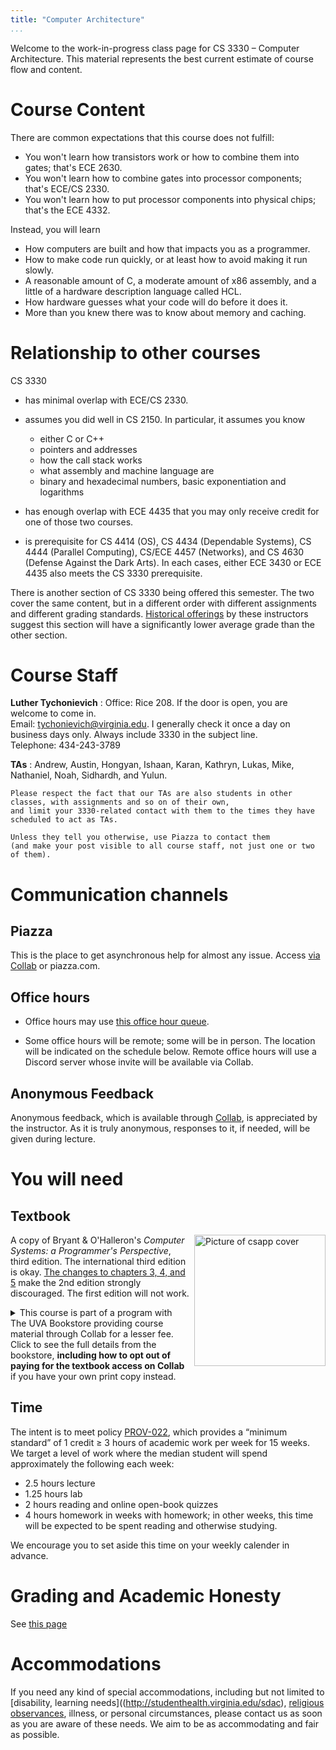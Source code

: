 ```yaml
---
title: "Computer Architecture"
...
```



Welcome to the work-in-progress class page for CS 3330 &ndash; Computer Architecture.
This material represents the best current estimate of course flow and content.


# Course Content

There are common expectations that this course does not fulfill:

- You won't learn how transistors work or how to combine them into gates; that's ECE 2630.
- You won't learn how to combine gates into processor components; that's ECE/CS 2330.
- You won't learn how to put processor components into physical chips; that's the ECE 4332.

Instead, you will learn

- How computers are built and how that impacts you as a programmer.
- How to make code run quickly, or at least how to avoid making it run slowly.
- A reasonable amount of C, 
  a moderate amount of x86 assembly, 
  and a little of a hardware description language called HCL.
- How hardware guesses what your code will do before it does it.
- More than you knew there was to know about memory and caching.


# Relationship to other courses

CS 3330

- has minimal overlap with ECE/CS 2330.

- assumes you did well in CS 2150. In particular, it assumes you know

    * either C or C++
    * pointers and addresses
    * how the call stack works
    * what assembly and machine language are
    * binary and hexadecimal numbers, basic exponentiation and logarithms

- has enough overlap with ECE 4435 that you may only receive credit for one of those two courses.

- is prerequisite for CS 4414 (OS), CS 4434 (Dependable Systems), CS 4444 (Parallel Computing), CS/ECE 4457 (Networks), and CS 4630 (Defense Against the Dark Arts).  In each cases, either ECE 3430 or ECE 4435 also meets the CS 3330 prerequisite.

There is another section of CS 3330 being offered this semester. The two cover the same content, but in a different order with different assignments and different grading standards. [Historical offerings](https://vagrades.com/uva/CS3330) by these instructors suggest this section will have a significantly lower average grade than the other section.

# Course Staff

**Luther Tychonievich**
:   Office: Rice 208. If the door is open, you are welcome to come in.
    <br/>Email: tychonievich@virginia.edu. I generally check it once a day on business days only.  Always include 3330 in the subject line.
    <br/>Telephone: 434-243-3789

**TAs**
:   Andrew, Austin, Hongyan, Ishaan, Karan, Kathryn, Lukas, Mike, Nathaniel, Noah, Sidhardh, and Yulun.
    
    Please respect the fact that our TAs are also students in other classes, with assignments and so on of their own,
    and limit your 3330-related contact with them to the times they have scheduled to act as TAs.
    
    Unless they tell you otherwise, use Piazza to contact them
    (and make your post visible to all course staff, not just one or two of them).

# Communication channels

## Piazza
This is the place to get asynchronous help for almost any issue. 
Access [via Collab](https://collab.itc.virginia.edu/) or piazza.com.

## Office hours

- Office hours may use [this office hour queue](https://kytos.cs.virginia.edu/ohq/?c=cs3330).

- Some office hours will be remote; some will be in person. The location will be indicated on the schedule below. Remote office hours will use a Discord server whose invite will be available via Collab.


## Anonymous Feedback

Anonymous feedback, which is available through [Collab](https://collab.itc.virginia.edu/), is appreciated by the instructor.
As it is truly anonymous, responses to it, if needed, will be given during lecture.

# You will need

## Textbook

<img alt="Picture of csapp cover" src="http://csapp.cs.cmu.edu/3e/images/csapp3e-cover.jpg" style="float:right; height:15em; margin-left:1ex;"/>

A copy of Bryant & O'Halleron's *Computer Systems: a Programmer's Perspective*, third edition. The international third edition is okay. [The changes to chapters 3, 4, and 5](http://csapp.cs.cmu.edu/3e/changes3e.html) make the 2nd edition strongly discouraged. The first edition will not work.

<details><summary>
This course is part of a program with The UVA Bookstore providing course material through Collab for a lesser fee.
Click to see the full details from the bookstore, <strong>including how to opt out of paying for the textbook access on Collab</strong> if you have your own print copy instead.
</summary>

ALL students enrolled in the class will have immediate access to your digital course materials through UVA Collab for the first 2 weeks of class—for free. After February 2, your student account will be charged $29.18.

Students will receive an email from UVA Inclusive Access with detailed information about accessing the materials, costs, and opting out.

This program is optional for students but you must actively opt out by the deadline to not be charged. Additionally, you will lose access to your materials.

Due to the special pricing, no refunds can be processed.

This program aims to offer all students accessibility and affordability. If you have any questions regarding the program, please email us at [UVAInclusiveAccess@virginia.edu](mailto:UVAInclusiveAccess@virginia.edu). 
</details>

## Time

The intent is to meet policy [PROV-022](http://uvapolicy.virginia.edu/policy/PROV-022),
which provides a <q>minimum standard</q> of 1 credit ≥ 3 hours of academic work per week for 15 weeks.
We target a level of work where the median student will spend approximately the following each week:

- 2.5 hours lecture
- 1.25 hours lab
- 2 hours reading and online open-book quizzes
- 4 hours homework in weeks with homework; in other weeks, this time will be expected to be spent reading and otherwise studying.

We encourage you to set aside this time on your weekly calender in advance.

# Grading and Academic Honesty

See [this page](policies.html)

# Accommodations

If you need any kind of special accommodations,
including but not limited to 
[disability, learning needs]((http://studenthealth.virginia.edu/sdac),
[religious observances](https://eocr.virginia.edu/accommodations-religious-observance),
illness, or personal circumstances,
please contact us as soon as you are aware of these needs. We aim to be as accommodating and fair as possible.
